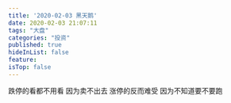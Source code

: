 ```yaml
---
title: '2020-02-03 黑天鹅'
date: 2020-02-03 21:07:11
tags: "大盘"
categories: "投资"
published: true
hideInList: false
feature: 
isTop: false
---
```

跌停的看都不用看
因为卖不出去
涨停的反而难受
因为不知道要不要跑
<!-- more -->
